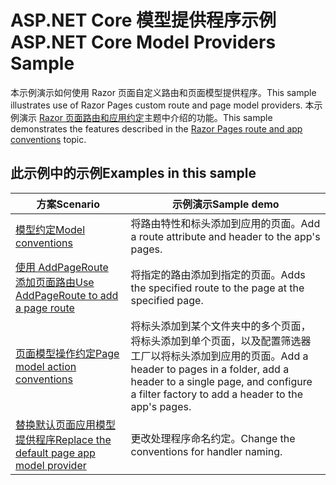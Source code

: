 # <a name="aspnet-core-model-providers-sample"></a><span data-ttu-id="58f6d-101">ASP.NET Core 模型提供程序示例</span><span class="sxs-lookup"><span data-stu-id="58f6d-101">ASP.NET Core Model Providers Sample</span></span>

<span data-ttu-id="58f6d-102">本示例演示如何使用 Razor 页面自定义路由和页面模型提供程序。</span><span class="sxs-lookup"><span data-stu-id="58f6d-102">This sample illustrates use of Razor Pages custom route and page model providers.</span></span> <span data-ttu-id="58f6d-103">本示例演示 [Razor 页面路由和应用约定](https://docs.microsoft.com/aspnet/core/razor-pages/razor-pages-convention-features)主题中介绍的功能。</span><span class="sxs-lookup"><span data-stu-id="58f6d-103">This sample demonstrates the features described in the [Razor Pages route and app conventions](https://docs.microsoft.com/aspnet/core/razor-pages/razor-pages-convention-features) topic.</span></span>

## <a name="examples-in-this-sample"></a><span data-ttu-id="58f6d-104">此示例中的示例</span><span class="sxs-lookup"><span data-stu-id="58f6d-104">Examples in this sample</span></span>

| <span data-ttu-id="58f6d-105">方案</span><span class="sxs-lookup"><span data-stu-id="58f6d-105">Scenario</span></span> | <span data-ttu-id="58f6d-106">示例演示</span><span class="sxs-lookup"><span data-stu-id="58f6d-106">Sample demo</span></span> |
| -------- | ----------- |
| [<span data-ttu-id="58f6d-107">模型约定</span><span class="sxs-lookup"><span data-stu-id="58f6d-107">Model conventions</span></span>](https://docs.microsoft.com/aspnet/core/razor-pages/razor-pages-conventions#model-conventions) | <span data-ttu-id="58f6d-108">将路由特性和标头添加到应用的页面。</span><span class="sxs-lookup"><span data-stu-id="58f6d-108">Add a route attribute and header to the app's pages.</span></span> |
| [<span data-ttu-id="58f6d-109">使用 AddPageRoute 添加页面路由</span><span class="sxs-lookup"><span data-stu-id="58f6d-109">Use AddPageRoute to add a page route</span></span>](https://docs.microsoft.com/aspnet/core/razor-pages/razor-pages-conventions#configure-a-page-route) | <span data-ttu-id="58f6d-110">将指定的路由添加到指定的页面。</span><span class="sxs-lookup"><span data-stu-id="58f6d-110">Adds the specified route to the page at the specified page.</span></span> |
| [<span data-ttu-id="58f6d-111">页面模型操作约定</span><span class="sxs-lookup"><span data-stu-id="58f6d-111">Page model action conventions</span></span>](https://docs.microsoft.com/aspnet/core/razor-pages/razor-pages-conventions#page-model-action-conventions) | <span data-ttu-id="58f6d-112">将标头添加到某个文件夹中的多个页面，将标头添加到单个页面，以及配置筛选器工厂以将标头添加到应用的页面。</span><span class="sxs-lookup"><span data-stu-id="58f6d-112">Add a header to pages in a folder, add a header to a single page, and configure a filter factory to add a header to the app's pages.</span></span> |
| [<span data-ttu-id="58f6d-113">替换默认页面应用模型提供程序</span><span class="sxs-lookup"><span data-stu-id="58f6d-113">Replace the default page app model provider</span></span>](https://docs.microsoft.com/aspnet/core/razor-pages/razor-pages-conventions#replace-the-default-page-app-model-provider) | <span data-ttu-id="58f6d-114">更改处理程序命名约定。</span><span class="sxs-lookup"><span data-stu-id="58f6d-114">Change the conventions for handler naming.</span></span> |
